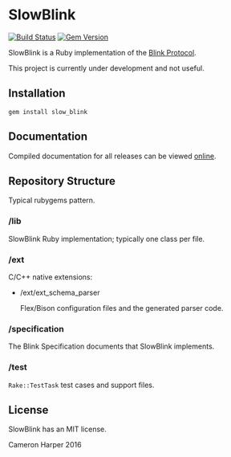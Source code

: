 SlowBlink
==========

[![Build Status](https://travis-ci.org/cjhdev/slow_blink.svg?branch=master)](https://travis-ci.org/cjhdev/slow_blink)
[![Gem Version](https://badge.fury.io/rb/slow_blink.svg)](https://badge.fury.io/rb/slow_blink)


SlowBlink is a Ruby implementation of the [Blink Protocol](http://www.blinkprotocol.org/ "Blink Protocol").

This project is currently under development and not useful.

## Installation

~~~
gem install slow_blink
~~~

## Documentation

Compiled documentation for all releases can be viewed [online](http://www.rubydoc.info/gems/slow_blink "slow_blink").

## Repository Structure

Typical rubygems pattern.

### /lib

SlowBlink Ruby implementation; typically one class per file.

### /ext

C/C++ native extensions:

- /ext/ext_schema_parser

    Flex/Bison configuration files and the generated parser code.


### /specification

The Blink Specification documents that SlowBlink implements.

### /test

`Rake::TestTask` test cases and support files.

## License

SlowBlink has an MIT license.


Cameron Harper 2016

